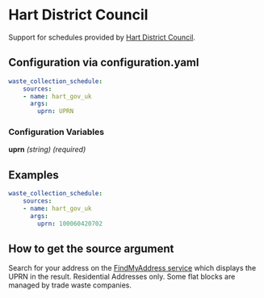 # Hart District Council

Support for schedules provided by [Hart District Council](https://www.hart.gov.uk/waste-and-recycling/when-my-bin-day).

## Configuration via configuration.yaml

```yaml
waste_collection_schedule:
    sources:
    - name: hart_gov_uk
      args:
        uprn: UPRN
```

### Configuration Variables

**uprn**
*(string) (required)*

## Examples

```yaml
waste_collection_schedule:
    sources:
    - name: hart_gov_uk
      args:
        uprn: 100060420702
```

## How to get the source argument

Search for your address on the [FindMyAddress service](https://www.findmyaddress.co.uk/) which displays the UPRN in the result.
Residential Addresses only. Some flat blocks are managed by trade waste companies.